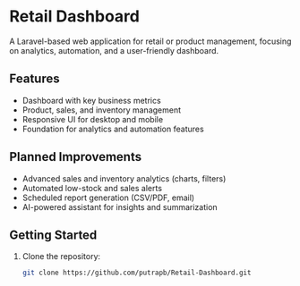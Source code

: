 # Retail Dashboard

A Laravel-based web application for retail or product management, focusing on analytics, automation, and a user-friendly dashboard.

## Features

- Dashboard with key business metrics
- Product, sales, and inventory management
- Responsive UI for desktop and mobile
- Foundation for analytics and automation features

## Planned Improvements

- Advanced sales and inventory analytics (charts, filters)
- Automated low-stock and sales alerts
- Scheduled report generation (CSV/PDF, email)
- AI-powered assistant for insights and summarization

## Getting Started

1. Clone the repository:
   ```bash
   git clone https://github.com/putrapb/Retail-Dashboard.git
